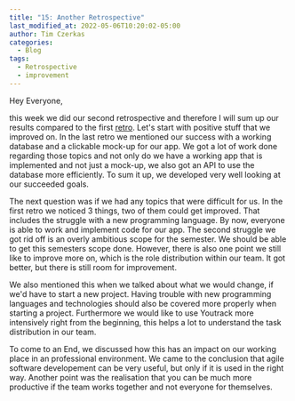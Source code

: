 ```yaml
---
title: "15: Another Retrospective"
last_modified_at: 2022-05-06T10:20:02-05:00
author: Tim Czerkas
categories:
  - Blog
tags:
  - Retrospective
  - improvement
---
```


Hey Everyone,

this week we did our second retrospective and therefore I will sum up our results compared to the first [retro](https://dhbw-experts.github.io/blog/08/). Let's start with positive stuff that we improved on. In the last retro we mentioned our success with a working database and a clickable mock-up for our app.
We got a lot of work done regarding those topics and not only do we have a working app that is implemented and not just a mock-up, we also got an API to use the database more efficiently. To sum it up, we developed very well looking at our succeeded goals.

The next question was if we had any topics that were difficult for us. In the first retro we noticed 3 things, two of them could get improved. That includes the struggle with a new programming language. By now, everyone is able to work and implement code for our app. The second struggle we got rid off is an overly ambitious scope for the semester. We should be able to get this semesters scope done.
However, there is also one point we still like to improve more on, which is the role distribution within our team. It got better, but there is still room for improvement.

We also mentioned this when we talked about what we would change, if we'd have to start a new project. Having trouble with new programming languages and technologies should also be covered more properly when starting a project.
Furthermore we would like to use Youtrack more intensively right from the beginning, this helps a lot to understand the task distribution in our team.

To come to an End, we discussed how this has an impact on our working place in an professional environment. We came to the conclusion that agile software developement can be very useful, but only if it is used in the right way. Another point was the realisation that you can be much more productive if the team works together and not everyone for themselves.
 
